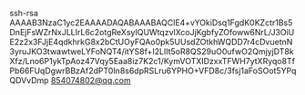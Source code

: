 
ssh-rsa AAAAB3NzaC1yc2EAAAADAQABAAABAQClE4+vYOkiDsq1FgdK0KZctr1Bs5DnEjFsWZrNxJLLIrL6c2otgReXsyIQUWtqzvlXcoJjKgbfyZOfoww6NrL/J3OiUE2z2x3FJjE4qdkhrkG8x2bCtUOyFQAo0pk5UUsdZOtkhWQDD7r4cDvuetnN3yruJKO3twawtweLYFoNQT4/itYS8f+I2LlIt5oR8QS29uO0ufwO2QmjyjDT8kXfz/Lno6P1ykTpAoz47Vqy5Eaa8iz7K2c1/KymVOTXIDzxxTFWH7ytXRyqo8TfPb66FUqDgwrBBzAf2dPT0In8s6dpRSLru6YPHO+VFD8c/3fsj1aFoSOot5YPqQDVvDmp 854074802@qq.com


